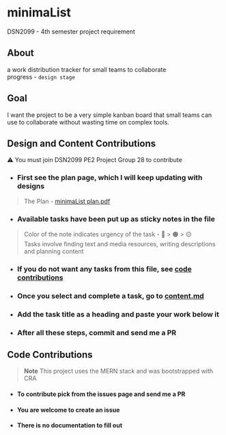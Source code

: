 # minimaList  
DSN2099 - 4th semester project requirement

## About
a work distribution tracker for small teams to collaborate  
progress - ```design stage```


## Goal
I want the project to be a very simple kanban board that small teams can use to collaborate without wasting time on complex tools.

## Design and Content Contributions
:warning: You must join DSN2099 PE2 Project Group 28 to contribute
+ ### First see the plan page, which I will keep updating with designs
> The Plan -   [minimaList plan.pdf](https://github.com/gitmank/minimaList/files/10296756/minimaList.plan.pdf)
+ ### Available tasks have been put up as sticky notes in the file
> Color of the note indicates urgency of the task - 🔴 > 🟠 > 🟡  
> Tasks involve finding text and media resources, writing descriptions and planning content
+ ### If you do not want any tasks from this file, see [code contributions](#code-contributions)
+ ### Once you select and complete a task, go to [content.md](https://github.com/gitmank/minimaList/blob/main/content.md)
+ ### Add the task title as a heading and paste your work below it
+ ### After all these steps, commit and send me a PR

## Code Contributions
> **Note** 
> This project uses the MERN stack and was bootstrapped with CRA
+ #### To contribute pick from the issues page and send me a PR
+ #### You are welcome to create an issue
+ #### There is no documentation to fill out

